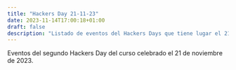 ```yaml
---
title: "Hackers Day 21-11-23"
date: 2023-11-14T17:00:18+01:00
draft: false
description: "Listado de eventos del Hackers Days que tiene lugar el 21 de noviembre de 2023"
---
```


Eventos del segundo Hackers Day del curso celebrado el 21 de noviembre de 2023.
